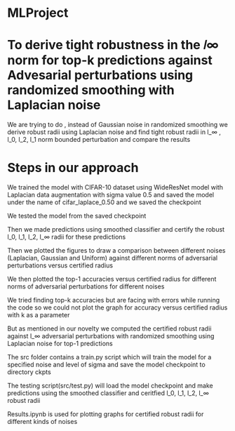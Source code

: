 # MLProject
# To derive tight robustness in the 𝑙∞ norm for top-k predictions against Advesarial perturbations using randomized smoothing with Laplacian noise
 We are trying to do , instead of Gaussian noise in randomized smoothing we derive robust radii using Laplacian noise and find tight robust radii in  l_∞ , l_0, l_2, l_1 norm bounded perturbation and compare the results
 
# Steps in our approach
We trained the model with CIFAR-10 dataset using WideResNet model with Laplacian data augmentation with sigma value 0.5 and saved the model under the name of cifar_laplace_0.50 and we saved the checkpoint

We tested the model from the saved checkpoint 

Then we made predictions using smoothed classifier and certify the robust l_0, l_1, l_2, l_∞ radii for these predictions

Then we plotted the figures to draw a comparison between different noises (Laplacian, Gaussian and Uniform) against different norms of adversarial perturbations versus certified radius 

We then plotted the top-1 accuracies versus certified radius for different norms of adversarial perturbations for different noises 

We tried finding top-k accuracies but are facing with errors while running the code so we could not plot the graph for accuracy versus certified radius with k as a parameter

But as mentioned in our novelty we computed the certified robust radii against l_∞ adversarial perturbations with randomized smoothing using Laplacian noise for top-1 predictions

The src folder contains a train.py script which will train the model for a specified noise and level of sigma and save the model checkpoint to directory ckpts

The testing script(src/test.py) will load the model checkpoint and make predictions using the smoothed classifier and ceritfied l_0, l_1, l_2, l_∞ robust radii

Results.ipynb is used for plotting graphs for certified robust radii for different kinds of noises

